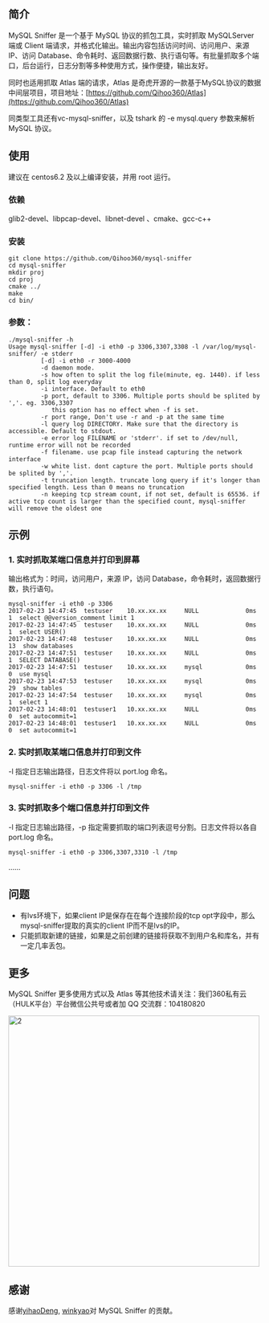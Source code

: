 ## 简介
MySQL Sniffer 是一个基于 MySQL 协议的抓包工具，实时抓取 MySQLServer 端或 Client 端请求，并格式化输出。输出内容包括访问时间、访问用户、来源 IP、访问 Database、命令耗时、返回数据行数、执行语句等。有批量抓取多个端口，后台运行，日志分割等多种使用方式，操作便捷，输出友好。


同时也适用抓取 Atlas 端的请求，Atlas 是奇虎开源的一款基于MySQL协议的数据中间层项目，项目地址：[https://github.com/Qihoo360/Atlas](https://github.com/Qihoo360/Atlas)

同类型工具还有vc-mysql-sniffer，以及 tshark 的 -e mysql.query 参数来解析 MySQL 协议。

## 使用
建议在 centos6.2 及以上编译安装，并用 root 运行。

### 依赖
glib2-devel、libpcap-devel、libnet-devel 、cmake、gcc-c++

### 安装
```
git clone https://github.com/Qihoo360/mysql-sniffer
cd mysql-sniffer
mkdir proj
cd proj
cmake ../
make
cd bin/
```
### 参数：

```
./mysql-sniffer -h
Usage mysql-sniffer [-d] -i eth0 -p 3306,3307,3308 -l /var/log/mysql-sniffer/ -e stderr
         [-d] -i eth0 -r 3000-4000
         -d daemon mode.
         -s how often to split the log file(minute, eg. 1440). if less than 0, split log everyday
         -i interface. Default to eth0
         -p port, default to 3306. Multiple ports should be splited by ','. eg. 3306,3307
            this option has no effect when -f is set.
         -r port range, Don't use -r and -p at the same time
         -l query log DIRECTORY. Make sure that the directory is accessible. Default to stdout.
         -e error log FILENAME or 'stderr'. if set to /dev/null, runtime error will not be recorded
         -f filename. use pcap file instead capturing the network interface
         -w white list. dont capture the port. Multiple ports should be splited by ','.
         -t truncation length. truncate long query if it's longer than specified length. Less than 0 means no truncation
         -n keeping tcp stream count, if not set, default is 65536. if active tcp count is larger than the specified count, mysql-sniffer will remove the oldest one
```

## 示例
### 1. 实时抓取某端口信息并打印到屏幕
输出格式为：时间，访问用户，来源 IP，访问 Database，命令耗时，返回数据行数，执行语句。

```
mysql-sniffer -i eth0 -p 3306
2017-02-23 14:47:45	 testuser	 10.xx.xx.xx	 NULL	          0ms	          1	 select @@version_comment limit 1
2017-02-23 14:47:45	 testuser	 10.xx.xx.xx	 NULL	          0ms	          1	 select USER()
2017-02-23 14:47:48	 testuser	 10.xx.xx.xx	 NULL	          0ms	         13	 show databases
2017-02-23 14:47:51	 testuser	 10.xx.xx.xx	 NULL	          0ms	          1	 SELECT DATABASE()
2017-02-23 14:47:51	 testuser	 10.xx.xx.xx	 mysql	          0ms	          0	 use mysql
2017-02-23 14:47:53	 testuser	 10.xx.xx.xx	 mysql	          0ms	         29	 show tables
2017-02-23 14:47:54	 testuser	 10.xx.xx.xx	 mysql	          0ms	          1	 select 1
2017-02-23 14:48:01	 testuser1	 10.xx.xx.xx	 NULL	          0ms	          0	 set autocommit=1
2017-02-23 14:48:01	 testuser1	 10.xx.xx.xx	 NULL	          0ms	          0	 set autocommit=1

``` 
### 2. 实时抓取某端口信息并打印到文件
-l 指定日志输出路径，日志文件将以 port.log 命名。

```
mysql-sniffer -i eth0 -p 3306 -l /tmp
```
### 3. 实时抓取多个端口信息并打印到文件
-l 指定日志输出路径，-p 指定需要抓取的端口列表逗号分割。日志文件将以各自 port.log 命名。

```
mysql-sniffer -i eth0 -p 3306,3307,3310 -l /tmp
```
……

## 问题
- 有lvs环境下，如果client IP是保存在在每个连接阶段的tcp opt字段中，那么mysql-sniffer提取的真实的client IP而不是lvs的IP。
- 只能抓取新建的链接，如果是之前创建的链接将获取不到用户名和库名，并有一定几率丢包。

## 更多

MySQL Sniffer 更多使用方式以及 Atlas 等其他技术请关注：我们360私有云（HULK平台）平台微信公共号或者加 QQ 交流群：104180820

<img src="http://i.imgur.com/pL4ni57.png" width = "500" alt="2">

## 感谢
感谢[yihaoDeng](https://github.com/yihaoDeng), [winkyao](https://github.com/winkyao)对 MySQL Sniffer 的贡献。
